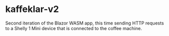 # kaffeklar-v2
 Second iteration of the Blazor WASM app, this time sending HTTP requests to a Shelly 1 Mini device that is connected to the coffee machine.
